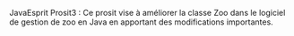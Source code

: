 JavaEsprit
Prosit3 : Ce prosit vise à améliorer la classe Zoo dans le logiciel de gestion de zoo en Java en apportant des modifications importantes.

